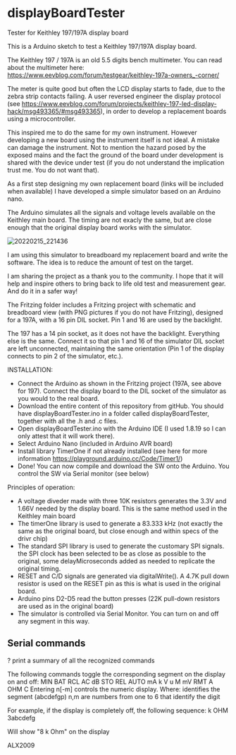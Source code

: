 # displayBoardTester
Tester for Keithley 197/197A display board

This is a Arduino sketch to test a Keithley 197/197A display board.

The Keithley 197 / 197A is an old 5.5 digits bench multimeter. You can read about the multimeter here: https://www.eevblog.com/forum/testgear/keithley-197a-owners_-corner/

The meter is quite good but often the LCD display starts to fade, due to the zebra strip contacts failing. A user reversed engineer the display protocol (see  https://www.eevblog.com/forum/projects/keithley-197-led-display-hack/msg493365/#msg493365), in order to develop a replacement boards using a microcontroller.

This inspired me to do the same for my own instrument. However developing a new board using the instrument itself is not ideal. A mistake can damage the instrument. Not to mention the hazard posed by the exposed mains and the fact the ground of the board under development is shared with the device under test (if you do not understand the implication trust me. You do not want that).

As a first step designing my own replacement board (links will be included when available) I have developed a simple simulator based on an Arduino nano.

The Arduino simulates all the signals and voltage levels available on the Keithley main board. The timing are not exacly the same, but are close enough that the original display board works with the simulator.

![20220215_221436](https://user-images.githubusercontent.com/100997527/173181555-853b9f6d-0e15-4a9f-8c42-10a190db829e.jpg)

I am using this simulator to breadboard my replacement board and write the software. The idea is to reduce the amount of test on the target.

I am sharing the project as a thank you to the community. I hope that it will help and inspire others to bring back to life old test and measurement gear. And do it in a safer way! 

The Fritzing folder includes a Fritzing project with schematic and breadboard view (with PNG pictures if you do not have Fritzing), designed for a 197A, with a 16 pin DIL socket. Pin 1 and 16 are used by the backlight.

The 197 has a 14 pin socket, as it does not have the backlight. Everything else is the same. Connect it so that pin 1 and 16 of the simulator DIL socket are left unconnected, maintaining the same orientation (Pin 1 of the display connects to pin 2 of the simulator, etc.). 

INSTALLATION: 
- Connect the Arduino as shown in the Fritzing project (197A, see above for 197). Connect the display board to the DIL socket of the simulator as you would to the real board. 
- Download the entire content of this repository from gitHub. You should have displayBoardTester.ino in a folder called displayBoardTester, together with all the .h and .c files. 
- Open displayBoardTester.ino with the Arduino IDE (I used 1.8.19 so I can only attest that it will work there). 
- Select Arduino Nano (included in Arduino AVR board)
- Install library TimerOne if not already installed (see here for more information https://playground.arduino.cc/Code/Timer1/)
- Done! You can now compile and download the SW onto the Arduino. You control the SW via Serial monitor (see below)  

Principles of operation:
- A voltage diveder made with three 10K resistors generates the 3.3V and 1.66V needed by the display board. This is the same method used in the Keithley main board
- The timerOne library is used to generate a 83.333 kHz (not exactly the same as the original board, but close enough and within specs of the drivr chip)
- The standard SPI library is used to generate the customary SPI signals. the SPI clock has been selected to be as close as possible to the original, some delayMicroseconds added as needed to replicate the original timing.
- RESET and C/D signals are generated via digitalWrite(). A 4.7K pull down resistor is used on the RESET pin as this is what is used in the original board.
- Arduino pins D2-D5 read the button presses (22K pull-down resistors are used as in the original board)
- The simulator is controlled via Serial Monitor. You can turn on and off any segment in this way.

Serial commands
---------------
? print a summary of all the recognized commands

The following commands toggle the corresponding segment on the display on and off: 
MIN BAT RCL AC dB STO REL AUTO mA k V u M mV RMT A OHM C
Entering n[-m]<seg> controls the numeric display. Where:
  <seg> identifies the segment (abcdefgp)
  n,m are numbers from one to 6 that identify the digit
    
For example, if the display is completely off, the following sequence:
    k OHM 3abcdefg
    
Will show "8 k Ohm" on the display
  


ALX2009


